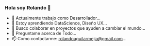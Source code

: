 ### Hola soy Rolando 👋

- 🔭 Actualmente trabajo como Desarrollador...
- 🌱 Estoy aprendiendo DataScience, Diseño UX...
- 👯 Busco colaborar en proyectos que ayuden a cambiar el mundo...
- 💬 Preguntame acerca de Todo...
- 📫 Como contactarme: rolandoaguilarmejia@gmail.com...

